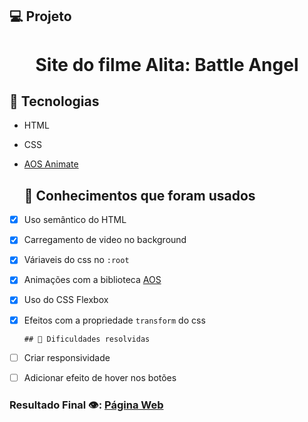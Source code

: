 ## 💻 Projeto
<h1 align="center">
  Site do filme Alita: Battle Angel
</h1>

## 🚀 Tecnologias

- HTML
- CSS
- [AOS Animate](https://michalsnik.github.io/aos/)

  ## 📔 Conhecimentos que foram usados

- [x] Uso semântico do HTML
- [x] Carregamento de video no background
- [x] Váriaveis do css no `:root`
- [x] Animações com a biblioteca [AOS](https://michalsnik.github.io/aos/)
- [x] Uso do CSS Flexbox
- [x] Efeitos com a propriedade `transform` do css

      ## 📝 Dificuldades resolvidas

- [ ] Criar responsividade
- [ ] Adicionar efeito de hover nos botões

### Resultado Final 👁️:  [Página Web](https://striderry.github.io/Projeto-Alita/)
